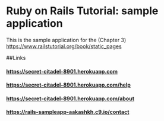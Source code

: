 # Ruby on Rails Tutorial: sample application

This is the sample application for the (Chapter 3) https://www.railstutorial.org/book/static_pages

##Links
#### https://secret-citadel-8901.herokuapp.com
#### https://secret-citadel-8901.herokuapp.com/help
#### https://secret-citadel-8901.herokuapp.com/about
#### https://rails-sampleapp-aakashkh.c9.io/contact